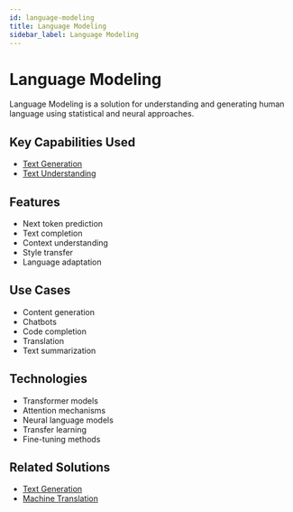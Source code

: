 ```yaml
---
id: language-modeling
title: Language Modeling
sidebar_label: Language Modeling
---
```


# Language Modeling

Language Modeling is a solution for understanding and generating human language using statistical and neural approaches.

## Key Capabilities Used

- [Text Generation](../capabilities/text-generation)
- [Text Understanding](../capabilities/text-understanding)

## Features

- Next token prediction
- Text completion
- Context understanding
- Style transfer
- Language adaptation

## Use Cases

- Content generation
- Chatbots
- Code completion
- Translation
- Text summarization

## Technologies

- Transformer models
- Attention mechanisms
- Neural language models
- Transfer learning
- Fine-tuning methods

## Related Solutions

- [Text Generation](./text-generation)
- [Machine Translation](./machine-translation)
